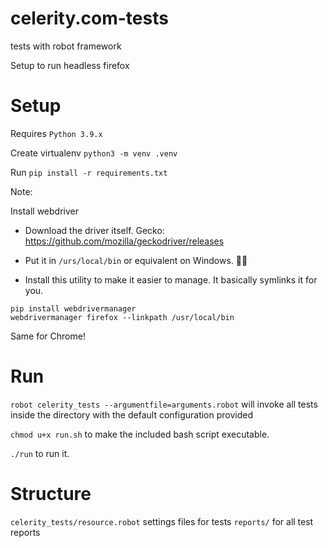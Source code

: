 # celerity.com-tests
tests with robot framework

Setup to run headless firefox



# Setup

Requires `Python 3.9.x`

Create virtualenv `python3 -m venv .venv`

Run `pip install -r requirements.txt`


Note:

Install webdriver

- Download the driver itself. Gecko: https://github.com/mozilla/geckodriver/releases

- Put it in `/urs/local/bin` or equivalent on Windows. 🤷‍♂️

- Install this utility to make it easier to manage. It basically symlinks it for you.

```
pip install webdrivermanager
webdrivermanager firefox --linkpath /usr/local/bin
```

Same for Chrome!

# Run

`robot celerity_tests --argumentfile=arguments.robot` will invoke all tests inside the directory with the default configuration provided

`chmod u+x run.sh` to make the included bash script executable.

`./run` to run it.


# Structure

`celerity_tests/resource.robot` settings files for tests
`reports/` for all test reports